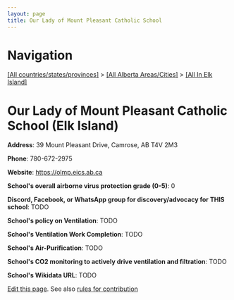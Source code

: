 ```yaml
---
layout: page
title: Our Lady of Mount Pleasant Catholic School
---
```

# Navigation

[[All countries/states/provinces]](../../..) > [[All Alberta Areas/Cities]](../..) > [[All In Elk Island]](..)

# Our Lady of Mount Pleasant Catholic School (Elk Island)

**Address**: 39 Mount Pleasant Drive, Camrose, AB T4V 2M3

**Phone**: 780-672-2975

**Website**: <https://olmp.eics.ab.ca>

**School's overall airborne virus protection grade (0-5)**: 0

**Discord, Facebook, or WhatsApp group for discovery/advocacy for THIS school**: TODO

**School's policy on Ventilation**: TODO

**School's Ventilation Work Completion**: TODO

**School's Air-Purification**: TODO

**School's CO2 monitoring to actively drive ventilation and filtration**: TODO

**School's Wikidata URL**: TODO


[Edit this page](https://github.com/ventilate-schools/AB/edit/main/./Elk_Island/Our_Lady_of_Mount_Pleasant_Catholic_School.md). See also [rules for contribution](../../../contribution-rules/)
